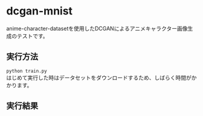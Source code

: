 # dcgan-mnist
anime-character-datasetを使用したDCGANによるアニメキャラクター画像生成のテストです。

## 実行方法
`python train.py`  
はじめて実行した時はデータセットをダウンロードするため、しばらく時間がかかります。

## 実行結果
